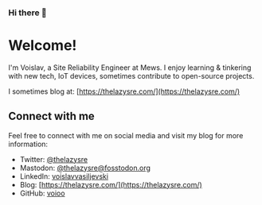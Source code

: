 ### Hi there 👋

# Welcome!

I'm Voislav, a Site Reliability Engineer at Mews. I enjoy learning & tinkering with new tech, IoT devices, sometimes contribute to open-source projects.

I sometimes blog at: [https://thelazysre.com/](https://thelazysre.com/)

## Connect with me

Feel free to connect with me on social media and visit my blog for more information:

- Twitter: [@thelazysre](https://twitter.com/thelazysre)
- Mastodon: [@thelazysre@fosstodon.org](https://fosstodon.org/@thelazysre)
- LinkedIn: [voislavvasiljevski](https://linkedin.com/in/voislavvasiljevski/)
- Blog: [https://thelazysre.com/](https://thelazysre.com/)
- GitHub: [voioo](https://github.com/voioo)
